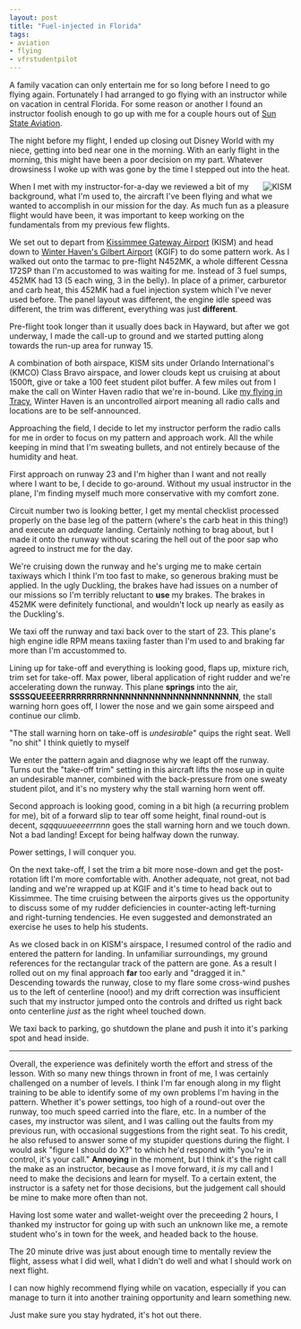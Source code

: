 ```yaml
---
layout: post
title: "Fuel-injected in Florida"
tags:
- aviation
- flying
- vfrstudentpilot
---
```


A family vacation can only entertain me for so long before I need to go flying
again. Fortunately I had arranged to go flying with an instructor while on
vacation in central Florida. For some reason or another I found an instructor
foolish enough to go up with me for a couple hours out of [Sun State
Aviation](http://sunstateaviation.com/).

The night before my flight, I ended up closing out Disney World with my niece,
getting into bed near one in the morning. With an early flight in the morning,
this might have been a poor decision on my part. Whatever drowsiness I woke up
with was gone by the time I stepped out into the heat.


<img src="http://agentdero.cachefly.net/unethicalblogger.com/images/kism.png"
align="right" alt="KISM"/>

When I met with my instructor-for-a-day we reviewed a bit of my background,
what I'm used to, the aircraft I've been flying and what we wanted to
accomplish in our mission for the day. As much fun as a pleasure flight would
have been, it was important to keep working on the fundamentals from my
previous few flights.

We set out to depart from [Kissimmee Gateway
Airport](http://airnav.com/airport/KISM) (KISM) and head down to [Winter Haven's
Gilbert Airport](http://airnav.com/airport/KGIF) (KGIF) to do some pattern work.
As I walked out onto the tarmac to pre-flight N452MK, a whole different Cessna
172SP than I'm accustomed to was waiting for me. Instead of 3 fuel sumps, 452MK
had 13 (5 each wing, 3 in the belly). In place of a primer, carburetor and carb heat,
this 452MK had a fuel injection system which I've never used before. The panel
layout was different, the engine idle speed was different, the trim was
different, everything was just **different**.

Pre-flight took longer than it usually does back in Hayward, but after we got
underway, I made the call-up to ground and we started putting along towards the
run-up area for runway 15.

A combination of both airspace, KISM sits under Orlando International's (KMCO) Class
Bravo airspace, and lower clouds kept us cruising at about 1500ft, give or take
a 100 feet student pilot buffer. A few miles out from I make the call on Winter
Haven radio that we're in-bound. Like [my flying in
Tracy](/2013/06/18/searching-for-centerline-in-tracy.html), Winter Haven is an
uncontrolled airport meaning all radio calls and locations are to be
self-announced.

Approaching the field, I decide to let my instructor perform the radio calls
for me in order to focus on my pattern and approach work. All the while keeping
in mind that I'm sweating bullets, and not entirely because of the humidity and
heat.

First approach on runway 23 and I'm higher than I want and not really where I
want to be, I decide to go-around. Without my usual instructor in the plane,
I'm finding myself much more conservative with my comfort zone.

Circuit number two is looking better, I get my mental checklist processed
properly on the base leg of the pattern (where's the carb heat in this thing!)
and execute an *adequate* landing. Certainly nothing to brag about, but I made
it onto the runway without scaring the hell out of the poor sap who agreed to
instruct me for the day.

We're cruising down the runway and he's urging me to make certain taxiways
which I think I'm too fast to make, so generous braking must be applied. In the
ugly Duckling, the brakes have had issues on a number of our missions so I'm
terribly reluctant to **use** my brakes. The brakes in 452MK were definitely
functional, and wouldn't lock up nearly as easily as the Duckling's.

We taxi off the runway and taxi back over to the start of 23. This plane's high
engine idle RPM means taxiing faster than I'm used to and braking far more than
I'm accustommed to.

Lining up for take-off and everything is looking good, flaps up, mixture rich,
trim set for take-off. Max power, liberal application of right rudder and we're
accelerating down the runway. This plane **springs** into the air,
**SSSSQUEEEERRRRRRRRRNNNNNNNNNNNNNNNNNNNNNN**, the stall warning horn goes off,
I lower the nose and we gain some airspeed and continue our climb.

"The stall warning horn on take-off is *undesirable*" quips the right seat. Well "no shit" I think quietly to myself

We enter the pattern again and diagnose why we leapt off the runway. Turns
out the "take-off trim" setting in this aircraft lifts the nose up in quite an
undesirable manner, combined with the back-pressure from one sweaty student
pilot, and it's no mystery why the stall warning horn went off.

Second approach is looking good, coming in a bit high (a recurring problem for
me), bit of a forward slip to tear off some height, final round-out is decent, *sqqquuueeeerrnnn* goes the stall warning
horn and we touch down. Not a bad landing! Except for being halfway down the
runway.

Power settings, I will conquer you.

On the next take-off, I set the trim a bit more nose-down and get the
post-rotation lift I'm more comfortable with. Another adequate, not great, not
bad landing and we're wrapped up at KGIF and it's time to head back out to
Kissimmee. The time cruising between the airports gives us the opportunity to
discuss some of my rudder deficiencies in counter-acting left-turning and
right-turning tendencies. He even suggested and demonstrated an exercise he
uses to help his students.


As we closed back in on KISM's airspace, I resumed control of the radio and
entered the pattern for landing. In unfamiliar surroundings, my ground references
for the rectangular track of the pattern are gone. As a result I rolled out on my
final approach **far** too early and "dragged it in." Descending towards the
runway, close to my flare some cross-wind pushes us to the left of centerline
(nooo!) and my drift correction was insufficient such that my instructor jumped
onto the controls and drifted us right back onto centerline *just* as the
right wheel touched down.


We taxi back to parking, go shutdown the plane and push it into it's parking
spot and head inside.

----

Overall, the experience was definitely worth the effort and stress of the
lesson. With so many new things thrown in front of me, I was certainly
challenged on a number of levels. I think I'm far enough along in my flight
training to be able to identify some of my own problems I'm having in the
pattern. Whether it's power settings, too high of a round-out over the runway,
too much speed carried into the flare, etc. In a number of the cases, my
instructor was silent, and I was calling out the faults from my previous run,
with occasional suggestions from the right seat. To his credit, he also refused
to answer some of my stupider questions during the flight. I would ask "figure
I should do X?" to which he'd respond with "you're in control, it's your call."
**Annoying** in the moment, but I think it's the right call the make as an
instructor, because as I move forward, it *is* my call and I need to make the
decisions and learn for myself. To a certain extent, the instructor is a safety
net for those decisions, but the judgement call should be mine to make more
often than not.

Having lost some water and wallet-weight over the preceeding 2 hours, I thanked
my instructor for going up with such an unknown like me, a remote student who's
in town for the week, and headed back to the house.


The 20 minute drive was just about enough time to mentally review the flight,
assess what I did well, what I didn't do well and what I should work on next
flight.

I can now highly recommend flying while on vacation, especially if you can
manage to turn it into another training opportunity and learn something new.

Just make sure you stay hydrated, it's hot out there.

